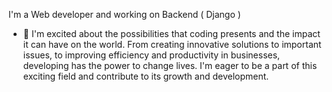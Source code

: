 I'm a Web developer and working on Backend ( Django )

- 🌱 I'm excited about the possibilities that coding presents and the impact it can have on the world. From creating innovative solutions to important issues, to improving efficiency and productivity in businesses, developing has the power to change lives. I'm eager to be a part of this exciting field and contribute to its growth and development.
